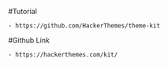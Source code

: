 #Tutorial

    - https://github.com/HackerThemes/theme-kit


#Github Link

    - https://hackerthemes.com/kit/